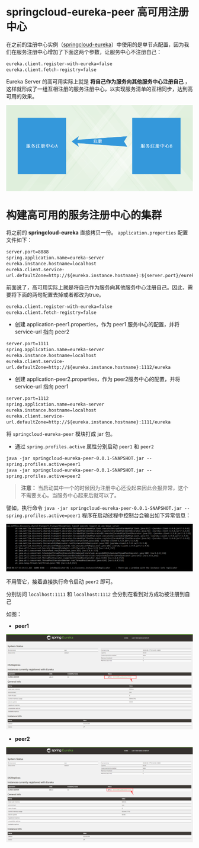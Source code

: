 # springcloud-eureka-peer 高可用注册中心

在之前的注册中心实例（[springcloud-eureka](../springcloud-eureka)）中使用的是单节点配置，因为我们在服务注册中心增加了下面这两个参数，让服务中心不注册自己：

```profile
eureka.client.register-with-eureka=false
eureka.client.fetch-registry=false
```
Eureka Server 的高可用实际上就是 **将自己作为服务向其他服务中心注册自己** ，这样就形成了一组互相注册的服务注册中心，以实现服务清单的互相同步，达到高可用的效果。

![注册中心B注册A](images/注册中心B注册A.png)

# 构建高可用的服务注册中心的集群

将之前的 **springcloud-eureka** 直接拷贝一份。 `application.properties` 配置文件如下：

```profile
server.port=8888
spring.application.name=eureka-server
eureka.instance.hostname=localhost
eureka.client.service-url.defaultZone=http://${eureka.instance.hostname}:${server.port}/eureka
```

前面说了，高可用实际上就是将自己作为服务向其他服务中心注册自己。因此，需要将下面的两句配置去掉或者都改为true。

```profile
eureka.client.register-with-eureka=false
eureka.client.fetch-registry=false
```

* 创建 application-peer1.properties，作为 peer1 服务中心的配置，并将 service-url 指向 peer2

```profile
server.port=1111
spring.application.name=eureka-server
eureka.instance.hostname=localhost
eureka.client.service-url.defaultZone=http://${eureka.instance.hostname}:1112/eureka
```

* 创建 application-peer2.properties，作为 peer2服务中心的配置，并将 service-url 指向 peer1

```profile
server.port=1112
spring.application.name=eureka-server
eureka.instance.hostname=localhost
eureka.client.service-url.defaultZone=http://${eureka.instance.hostname}:1111/eureka
```

将 `springcloud-eureka-peer` 模块打成 jar 包。

* 通过 `spring.profiles.active` 属性分别启动 `peer1` 和 `peer2`

```
java -jar springcloud-eureka-peer-0.0.1-SNAPSHOT.jar --spring.profiles.active=peer1
java -jar springcloud-eureka-peer-0.0.1-SNAPSHOT.jar --spring.profiles.active=peer2
```

> **注意：** 当启动其中一个的时候因为注册中心还没起来因此会报异常，这个不需要关心。当服务中心起来后就可以了。

譬如，执行命令 `java -jar springcloud-eureka-peer-0.0.1-SNAPSHOT.jar --spring.profiles.active=peer1` 程序在启动过程中控制台会输出如下异常信息：

![CannotRequestServer](images/CannotRequestServer.png)

不用管它，接着直接执行命令启动 `peer2` 即可。

分别访问 `localhost:1111` 和 `localhost:1112` 会分别在看到对方成功被注册到自己

如图：

* **peer1**

![peer1](images/peer1.png)

* **peer2**

![peer2](images/peer2.png)
